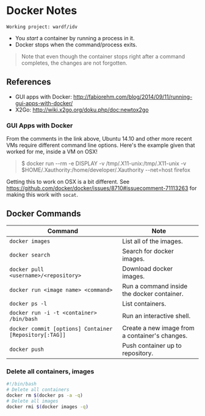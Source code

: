 # Docker Notes


    Working project: wardf/idv

* You *start* a container by running a process in it.
* Docker stops when the command/process exits.

> Note that even though the container stops right after a command completes, the changes are not forgotten.

## References

* GUI apps with Docker: http://fabiorehm.com/blog/2014/09/11/running-gui-apps-with-docker/
* X2Go: http://wiki.x2go.org/doku.php/doc:newtox2go

### GUI Apps with Docker

From the comments in the link above, Ubuntu 14.10 and other more recent VMs require different command line options.  Here's the example given that worked for me, inside a VM on OSX!

> $ docker run --rm -e DISPLAY -v /tmp/.X11-unix:/tmp/.X11-unix -v $HOME/.Xauthority:/home/developer/.Xauthority --net=host firefox

Getting this to work on OSX is a bit different.  See https://github.com/docker/docker/issues/8710#issuecomment-71113263 for making this work with `socat`.

## Docker Commands

Command | Note
---- | ----
`docker images` | List all of the images.
`docker search` | Search for docker images.
`docker pull <username>/<repository>` | Download docker images.
`docker run <image name> <command>` | Run a command inside the docker container.
`docker ps -l` | List containers.
`docker run -i -t <container> /bin/bash` | Run an interactive shell.
`docker commit [options] Container [Repository[:TAG]]` | Create a new image from a container's changes.
`docker push` | Push container up to repository.

### Delete all containers, images

~~~~.sh
#!/bin/bash
# Delete all containers
docker rm $(docker ps -a -q)
# Delete all images
docker rmi $(docker images -q)
~~~~


